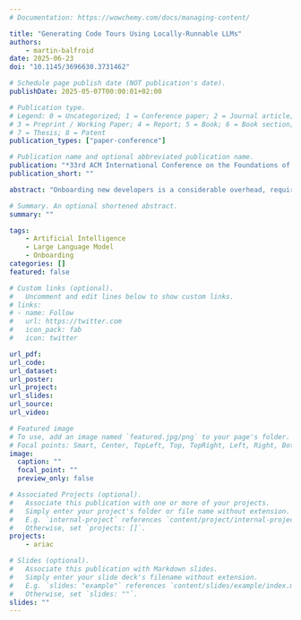 ```yaml
---
# Documentation: https://wowchemy.com/docs/managing-content/

title: "Generating Code Tours Using Locally-Runnable LLMs"
authors: 
    - martin-balfroid
date: 2025-06-23
doi: "10.1145/3696630.3731462"

# Schedule page publish date (NOT publication's date).
publishDate: 2025-05-07T00:00:01+02:00

# Publication type.
# Legend: 0 = Uncategorized; 1 = Conference paper; 2 = Journal article;
# 3 = Preprint / Working Paper; 4 = Report; 5 = Book; 6 = Book section;
# 7 = Thesis; 8 = Patent
publication_types: ["paper-conference"]

# Publication name and optional abbreviated publication name.
publication: "*33rd ACM International Conference on the Foundations of Software Engineering (FSE Companion '25)*"
publication_short: ""

abstract: "Onboarding new developers is a considerable overhead, requiring senior developers to provide mentorship and documentation. Code tours—structured guides to key code sections—can streamline this process, yet their manual creation still requires time and effort. This research investigates how to automate the generation of debugging-focused code tours using locally runnable Large Language Models (LLMs), which provide more confidentiality, stability, and reproducibility than cloud-based models. We plan to address three key challenges: (1) selecting relevant code segments, (2) generating clear and context-aware explanations, and (3) automatically evaluating the quality of generated tours. Ultimately, our goal is to reduce the onboarding burden on senior developers by automatically generating persistent, verifiable documentation artifacts to help junior developers navigate and understand a codebase."

# Summary. An optional shortened abstract.
summary: ""

tags: 
    - Artificial Intelligence
    - Large Language Model
    - Onboarding
categories: []
featured: false

# Custom links (optional).
#   Uncomment and edit lines below to show custom links.
# links:
# - name: Follow
#   url: https://twitter.com
#   icon_pack: fab
#   icon: twitter

url_pdf: 
url_code:
url_dataset: 
url_poster:
url_project:
url_slides:
url_source:
url_video:

# Featured image
# To use, add an image named `featured.jpg/png` to your page's folder. 
# Focal points: Smart, Center, TopLeft, Top, TopRight, Left, Right, BottomLeft, Bottom, BottomRight.
image:
  caption: ""
  focal_point: ""
  preview_only: false

# Associated Projects (optional).
#   Associate this publication with one or more of your projects.
#   Simply enter your project's folder or file name without extension.
#   E.g. `internal-project` references `content/project/internal-project/index.md`.
#   Otherwise, set `projects: []`.
projects: 
    - ariac

# Slides (optional).
#   Associate this publication with Markdown slides.
#   Simply enter your slide deck's filename without extension.
#   E.g. `slides: "example"` references `content/slides/example/index.md`.
#   Otherwise, set `slides: ""`.
slides: ""
---
```

